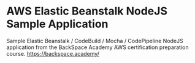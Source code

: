 # **AWS Elastic Beanstalk NodeJS Sample Application**

Sample Elastic Beanstalk / CodeBuild / Mocha / CodePipeline NodeJS application from the BackSpace Academy AWS certification preparation course.
https://backspace.academy/
